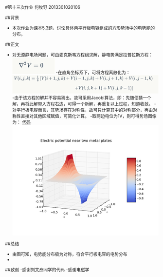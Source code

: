 #第十三次作业
 何牧野 2013301020106
 
##背景
- 本次作业为课本5.3题，讨论具体两平行板电容组成的方形势场中的电势能的分布。

##正文
- 对无源静电场问题，可由麦克斯韦方程组求解，静电势满足拉普拉斯方程：
    ![](https://github.com/axbzsf/computationalphysics_N2013301020106/blob/master/homework13/homework131.png)
-在直角坐标系下，可将方程离散化为：
    ![](https://github.com/axbzsf/computationalphysics_N2013301020106/blob/master/homework13/homework132.png) 
-由于该方程的解并不容易猜出，故可采用Jacobi算法，即：先随便猜一个解，再将此解带入方程右边，可得一个新解，再重复以上过程，知道收敛。
-对平行板电容而言，其势场存在对称性，故可只计算其中的对称部分，再由对称性直接对其他区域赋值，可简化计算。
-取两边电位为1V，则可得势场图像为：
   [代码](https://github.com/axbzsf/computationalphysics_N2013301020106/blob/master/homework13/homework13.py)
    ![](https://github.com/axbzsf/computationalphysics_N2013301020106/blob/master/homework13/homework13a.png) 


 
##总结
- 由图可知，电势能分布极为对称，符合平行板电容的电势分布
- 

##致谢
-感谢刘文焘同学的代码
-感谢电磁学
